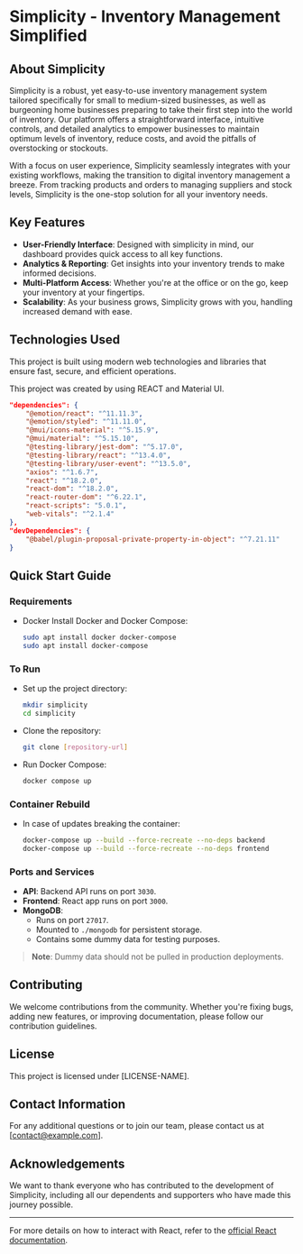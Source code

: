 # Simplicity - Inventory Management Simplified

## About Simplicity

Simplicity is a robust, yet easy-to-use inventory management system tailored specifically for small to medium-sized businesses, as well as burgeoning home businesses preparing to take their first step into the world of inventory. Our platform offers a straightforward interface, intuitive controls, and detailed analytics to empower businesses to maintain optimum levels of inventory, reduce costs, and avoid the pitfalls of overstocking or stockouts.

With a focus on user experience, Simplicity seamlessly integrates with your existing workflows, making the transition to digital inventory management a breeze. From tracking products and orders to managing suppliers and stock levels, Simplicity is the one-stop solution for all your inventory needs.

## Key Features

- **User-Friendly Interface**: Designed with simplicity in mind, our dashboard provides quick access to all key functions.
- **Analytics & Reporting**: Get insights into your inventory trends to make informed decisions.
- **Multi-Platform Access**: Whether you're at the office or on the go, keep your inventory at your fingertips.
- **Scalability**: As your business grows, Simplicity grows with you, handling increased demand with ease.

## Technologies Used

This project is built using modern web technologies and libraries that ensure fast, secure, and efficient operations.

This project was created by using REACT and Material UI.

```json
"dependencies": {
    "@emotion/react": "^11.11.3",
    "@emotion/styled": "^11.11.0",
    "@mui/icons-material": "^5.15.9",
    "@mui/material": "^5.15.10",
    "@testing-library/jest-dom": "^5.17.0",
    "@testing-library/react": "^13.4.0",
    "@testing-library/user-event": "^13.5.0",
    "axios": "^1.6.7",
    "react": "^18.2.0",
    "react-dom": "^18.2.0",
    "react-router-dom": "^6.22.1",
    "react-scripts": "5.0.1",
    "web-vitals": "^2.1.4"
},
"devDependencies": {
    "@babel/plugin-proposal-private-property-in-object": "^7.21.11"
}
```

## Quick Start Guide

### Requirements

- Docker
  Install Docker and Docker Compose:
  ```sh
  sudo apt install docker docker-compose
  sudo apt install docker-compose
  ```

### To Run

- Set up the project directory:
  ```sh
  mkdir simplicity
  cd simplicity
  ```

- Clone the repository:
  ```sh
  git clone [repository-url]
  ```

- Run Docker Compose:
  ```sh
  docker compose up
  ```

### Container Rebuild

- In case of updates breaking the container:
  ```sh
  docker-compose up --build --force-recreate --no-deps backend
  docker-compose up --build --force-recreate --no-deps frontend
  ```

### Ports and Services

- **API**: Backend API runs on port `3030`.
- **Frontend**: React app runs on port `3000`.
- **MongoDB**:
  - Runs on port `27017`.
  - Mounted to `./mongodb` for persistent storage.
  - Contains some dummy data for testing purposes.

> **Note**: Dummy data should not be pulled in production deployments.

## Contributing

We welcome contributions from the community. Whether you're fixing bugs, adding new features, or improving documentation, please follow our contribution guidelines.

## License

This project is licensed under [LICENSE-NAME].

## Contact Information

For any additional questions or to join our team, please contact us at [contact@example.com].

## Acknowledgements

We want to thank everyone who has contributed to the development of Simplicity, including all our dependents and supporters who have made this journey possible.

---

For more details on how to interact with React, refer to the [official React documentation](https://reactjs.org/docs/getting-started.html).


